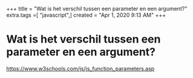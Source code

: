 +++
title = "Wat is het verschil tussen een parameter en een argument?"
extra.tags =[ "javascript",]
created = "Apr 1, 2020 9:13 AM"
+++
# Wat is het verschil tussen een parameter en een argument?
https://www.w3schools.com/js/js_function_parameters.asp
